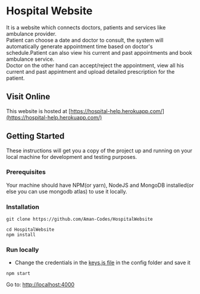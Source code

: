 # Hospital Website

It is a website which connects doctors, patients and services like ambulance provider. <br/>
Patient can choose a date and doctor to consult, the system will automatically generate appointment time based on doctor's schedule.Patient can also view his current and past appointments and book ambulance service. <br/>
Doctor on the other hand can accept/reject the appointment, view all his current and past appintment and upload detailed prescription for the patient.<br/>

## Visit Online
This website is hosted at [https://hospital-help.herokuapp.com/](https://hospital-help.herokuapp.com/)

## Getting Started

These instructions will get you a copy of the project up and running on your local machine for development and testing purposes.

### Prerequisites

Your machine should have NPM(or yarn), NodeJS and MongoDB installed(or else you can use mongodb atlas) to use it locally.

### Installation

```
git clone https://github.com/Aman-Codes/HospitalWebsite
```

```
cd HospitalWebsite
npm install
```

### Run locally

- Change the credentials in the [keys.js file](https://github.com/Aman-Codes/HospitalWebsite/blob/master/config/keys.js) in the config folder and save it
```
npm start
```
Go to: [http://localhost:4000](http://localhost:4000)

